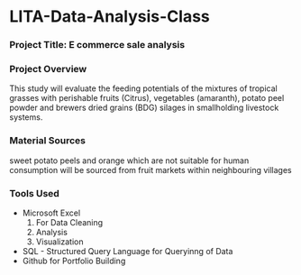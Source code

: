 # LITA-Data-Analysis-Class

### Project Title: E commerce sale analysis

### Project Overview
This study will evaluate the feeding potentials of the mixtures of tropical grasses with perishable fruits (Citrus), vegetables (amaranth), potato peel powder and brewers dried grains (BDG) silages in smallholding livestock systems.

### Material Sources
sweet potato peels and orange which are not suitable for human consumption will be sourced from fruit markets within neighbouring villages

### Tools Used
- Microsoft Excel   
  1. For Data Cleaning
  2. Analysis
  3. Visualization
- SQL - Structured Query Language for Queryinng of Data
- Github for Portfolio Building
